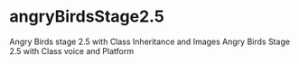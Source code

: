 # angryBirdsStage2.5
Angry Birds stage 2.5 with Class Inheritance and Images
Angry Birds Stage 2.5 with Class voice and Platform 

